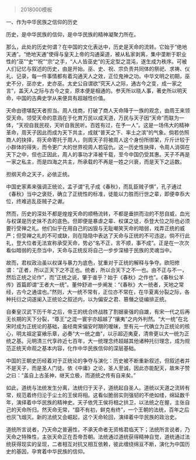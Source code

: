 # 
> 2018000模板



一、作为中华民族之信仰的历史




历史，是中华民族的信仰，是中华民族的精神凝聚力所在。

那么，此处的历史何谓？在中国的文化表达中，历史是天命的流转。它始于“绝地天通”。“绝地天通”使得与皇天上帝的沟通渠道，被从私家剥离，集中垄断于职业性的“巫”“史”“祝”“宗”之手，“人人皆巫史”的无定型之混沌，遂生成为秩序。可被人们记忆与叙述的历史，由是开始。巫、史、祝、宗负责共同体的祭祀、求祷、仪礼、记录，每一件事情都有着沟通天人之效，正位鬼神之功。中华文明之初期，巫史不分，巫亦史，史亦巫。太史公自谓欲“究天人之际，通古今之变，成一家之言”，盖天人之际与古今之变，原本便是相通的。参天所以晓人事，著史所以明天命，中国的古典史学从来便具有超越性价值。

天命由德堪配天者担当。周人伐商，打破了商人天命降于一族的观念，由周王来领受天命。领受天命的意涵在于化育万民以成天道，万民与天子因“天命”而联为一体，“天视自我民视，天听自我民听。百姓有过，在予一人”。这是一场伟大的精神革命，周天子因此而成为天下共主，成就“普天之下、率土之滨”的气象。倘若仿照商人的抉择，将天命寄托于周人，则周天子将被周人这个身份所绑架，斤斤计较于小群体的得失，而令更广大的世界视周人若寇仇。这一历史性抉择，令周人消弭在天下之中，但也正因此，周人的事功才泽被千载，至今中国仍受其惠。天子不再是一家之私主，而是四海之共主，所承载的不再是一姓之兴衰，而是天下之运数。

担纲天命之天子，必依正统。

中国史家素来强调正统论，孟子谓“孔子成《春秋》，而乱臣贼子惧”，孔子通过《春秋》当中之褒贬，确立了正统性的标准，徒能以力胜而行世之辈，即便幸忝大位，终难逃乱臣贼子之谳。

然而，历史的深处不都是煌煌天命的顺畅流转，不都是垂拱而治的不怒自威，血光与权谋是历史抹不去的底色。但即便是暴虐之辈、权谋之徒，忝登大位之际也必须要行受禅之礼。他们似乎在用自己的凶狠与无耻嘲笑天命的暗弱，戏弄正统的威严；但受禅之礼的不可或缺，则在隐隐中表达了天命与正统的不可违逆。倘不行此礼，登大位者无法宣称承受天命，势必“名不正，言不顺，事不成”。正是在一次次看似暗弱的无奈当中，天命与正统反将自己一步步深植于民族的灵魂当中。

故而，君权政治虽以权谋与暴力为底色，犹重对于正统的解释与争夺。欧阳修谓：“正者，所以正天下之不正也。统者，所以合天下之不一也。由不正与不一，然后正统之论作”，而“正统之说，肇于谁乎？始于《春秋》之作也”。《春秋公羊传》首篇即谓“王者大一统”。董仲舒进一步阐发：“《春秋》大一统者，天地之常经，古今之通谊也。”然则，大一统不常有，正位亦不常在，在华夏离分裂之际，各种托衍之词遂阑入正统论之叙述内，以为偏安之君、篡僭之徒编排正统。

自秦皇汉武下历千年之后，帝王的统合终战胜了割据豪强的自雄，有宋一代之后再无长期的天下分裂，“尊王”之混一寰宇亦超越了“攘夷”之内外判然。“大一统”在北宋时成为正统论的基础，虽经南宋偏安时期的暧昧，至有元一代确立为正统论的核心，明太祖定宴飨乐章，必奏“大一统之曲”，以示超迈夷夏，清帝更以大一统为正统之基。元明清三代享祚近七百年，大一统理念终超越其他诸种托衍理念，成为规范正统天命观之基本内容，化作中华民族信仰的深层基础。

中国的王朝史历经着对于正统论的争夺与演化：历史被不断重新叙述，但叙述者并不是天子，而是圣人门徒。依《中庸》之论，圣人至诚，因此亦能配天，故朱子赞之曰：“盖自上古圣神，继天立极，而道统之传有自来矣。”

如此，道统与法统发生分离，法统归于天子，道统起自圣人。道统以天道之流转有常，规范着终归沦于尘土的王侯将相。这看似脆弱实则强韧的不绝如缕，绵延数千年，演绎着中华民族的精神史。天子依凭王侯将相之拱卫，以法统之在握，主张自己的天命所归。然天命无常，“靡不有初，鲜克有终”，一个王朝的法统，百年之后也灰飞烟灭。新的法统又会崛起，这个天命轮回，演绎着中华民族的政治史。

道统所言说者，乃天命之普遍性，不承天命者无资格君临天下；法统所言说者，乃天命之特殊性，主张天命正在吾帝吾朝。法统通过道统获得精神自觉，道统通过法统获得现实的呈现，二者相互对抗又相互依赖，彼此缠绕绵亘不断，演化为中国历史的基因，孕育着中华民族的信仰。


